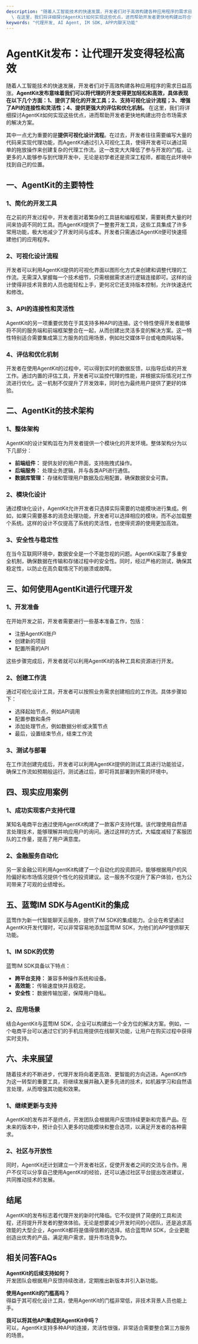 ```yaml
---
description: "随着人工智能技术的快速发展，开发者们对于高效构建各种应用程序的需求日益高涨。**AgentKit发布意味着我们可以将代理的开发变得更加轻松和高效，具体表现在以下几个方面：1、提供了简化的开发工具；2、支持可视化设计流程；3、增强了API的连接性和灵活性；4、提供更强大的评估和优化机制。**\
  \ 在这里，我们将详细探讨AgentKit如何实现这些优点，进而帮助开发者更快地构建出符合市场需求的解决方案。"
keywords: "代理开发, AI Agent, IM SDK, APP内聊天功能"
---
```

# AgentKit发布：让代理开发变得轻松高效  

  

随着人工智能技术的快速发展，开发者们对于高效构建各种应用程序的需求日益高涨。**AgentKit发布意味着我们可以将代理的开发变得更加轻松和高效，具体表现在以下几个方面：1、提供了简化的开发工具；2、支持可视化设计流程；3、增强了API的连接性和灵活性；4、提供更强大的评估和优化机制。** 在这里，我们将详细探讨AgentKit如何实现这些优点，进而帮助开发者更快地构建出符合市场需求的解决方案。

其中一点尤为重要的是**提供可视化设计流程**。在过去，开发者往往需要编写大量的代码来实现代理功能，而AgentKit通过引入可视化工具，使得开发者可以通过简单的拖放操作来创建复杂的代理工作流。这一改变大大降低了参与开发的门槛，让更多的人能够参与到代理开发中，无论是初学者还是资深工程师，都能在此环境中找到自己的位置。

## **一、AgentKit的主要特性**

### **1、简化的开发工具**

在之前的开发过程中，开发者面对着繁杂的工具链和编程框架，需要耗费大量的时间来协调不同的工具。而AgentKit提供了一整套开发工具，这些工具集成了许多常用功能，极大地减少了开发时间与成本。开发者只需通过AgentKit便可快速搭建他们的应用程序。

### **2、可视化设计流程**

开发者可以利用AgentKit提供的可视化界面以图形化方式来创建和调整代理的工作流。无需深入掌握每一个技术细节，只需根据需求进行逻辑连接即可。这样的设计使得非技术背景的人员也能轻松上手，更何况它还支持版本控制，允许快速迭代和修改。

### **3、API的连接性和灵活性**

AgentKit的另一项重要优势在于其支持多种API的连接。这个特性使得开发者能够将不同的服务端和前端框架整合在一起，从而创建出灵活多变的解决方案。这一特性特别适合需要集成第三方服务的应用场景，例如社交媒体平台或电商网站等。

### **4、评估和优化机制**

开发者在使用AgentKit的过程中，可以得到实时的数据反馈，以指导后续的开发工作。通过内置的评估工具，开发者可以监控代理的性能，并根据实际情况对工作流进行优化。这一机制不仅提升了开发效率，同时也为最终用户提供了更好的体验。

## **二、AgentKit的技术架构**

### **1、整体架构**

AgentKit的设计架构旨在为开发者提供一个模块化的开发环境。整体架构分为以下几部分：

- **前端组件：** 提供友好的用户界面，支持拖拽式操作。
- **后端服务：** 处理业务逻辑，并与各类API进行通信。
- **数据库管理：** 存储和管理用户数据及应用配置，确保数据安全可靠。

### **2、模块化设计**

通过模块化设计，AgentKit允许开发者只选择实际需要的功能模块进行集成。例如，如果只需要基本的消息处理功能，开发者可以选择相应的模块，而不必加载整个系统。这样的设计不仅提高了系统的灵活性，也使得资源的使用更加高效。

### **3、安全性与稳定性**

在当今互联网环境中，数据安全是一个不能忽视的问题。AgentKit采取了多重安全机制，确保数据在传输和存储过程中的安全性。同时，经过严格的测试，确保其稳定性，以防止在高负载情况下的崩溃或故障。

## **三、如何使用AgentKit进行代理开发**

### **1、开发准备**

在开始开发之前，开发者需要进行一些基本准备工作，包括：

- 注册AgentKit账户
- 创建新的项目
- 配置所需的API

这些步骤完成后，开发者就可以利用AgentKit的各种工具和资源进行开发。

### **2、创建工作流**

通过可视化设计工具，开发者可以按照业务需求创建相应的工作流。具体步骤如下：

- 选择起始节点，例如API调用
- 配置参数和条件
- 添加处理节点，例如数据分析或决策节点
- 最后，设置结束节点，结束工作流

### **3、测试与部署**

在工作流创建完成后，开发者可以利用AgentKit提供的测试工具进行功能验证，确保工作流如预期般运行。测试通过后，即可将其部署到所需的环境中。

## **四、现实应用案例**

### **1、成功实现客户支持代理**

某知名电商平台通过使用AgentKit构建了一款客户支持代理。该代理使用自然语言处理技术，能够理解并响应用户的询问。通过这样的方式，大幅度减轻了客服团队的工作量，提高了用户满意度。

### **2、金融服务自动化**

另一家金融公司利用AgentKit构建了一个自动化的投资顾问，能够根据用户的风险偏好和市场情况提供个性化的投资建议。这一服务不仅提升了客户体验，也为公司带来了可观的业绩增长。

## **五、蓝莺IM SDK与AgentKit的集成**

蓝莺作为新一代智能聊天云服务，提供了IM SDK的集成能力。企业在希望通过AgentKit开发代理时，可以非常容易地添加蓝莺IM SDK，为他们的APP提供聊天功能。

### **1、IM SDK的优势**

蓝莺IM SDK具备以下特点：

- **跨平台支持：** 兼容多种操作系统和设备。
- **高效能：** 传输速度快并且稳定。
- **安全性：** 数据传输加密，保障用户隐私。

### **2、应用场景**

结合AgentKit与蓝莺IM SDK，企业可以构建出一个全方位的解决方案。例如，一个电商平台可以通过它们的手机应用提供在线聊天功能，让用户在购买过程中获得实时支持。

## **六、未来展望**

随着技术的不断进步，代理开发将向着更高效、更智能的方向迈进。AgentKit作为这一转型的重要工具，将继续发展并融入更多先进的技术，如机器学习和自然语言处理，从而增强其功能和效果。

### **1、继续更新与支持**

AgentKit的发布并不是终点，开发团队会根据用户反馈持续更新和完善产品。在未来的版本中，预计会引入更多的功能模块和整合选项，以满足开发者的各种需求。

### **2、社区与开放性**

同时，AgentKit还计划建立一个开发者社区，促使开发者之间的交流与合作。用户不仅可以分享自己使用AgentKit的经验，还可以通过社区平台提出改进建议，共同推动技术的发展。

## **结尾**

AgentKit的发布标志着代理开发的新时代降临。它不仅提供了简便的工具和流程，还将提升开发者的整体体验。无论是想要减少开发时间的小团队，还是追求高效能的大型企业，AgentKit都将是值得信赖的选择。结合蓝莺IM SDK，企业更能创造出优秀的产品，满足用户需求，提升市场竞争力。

## 相关问答FAQs

**AgentKit的后续支持如何？**  
开发团队会根据用户反馈持续改进，定期推出新版本并引入新功能。

**使用AgentKit的门槛高吗？**  
得益于其可视化设计工具，使用AgentKit的门槛非常低，非技术背景人员也能上手。

**我可以将其他API集成到AgentKit中吗？**  
可以，AgentKit支持多种API的连接，灵活性很强，非常适合需要整合第三方服务的场景。

